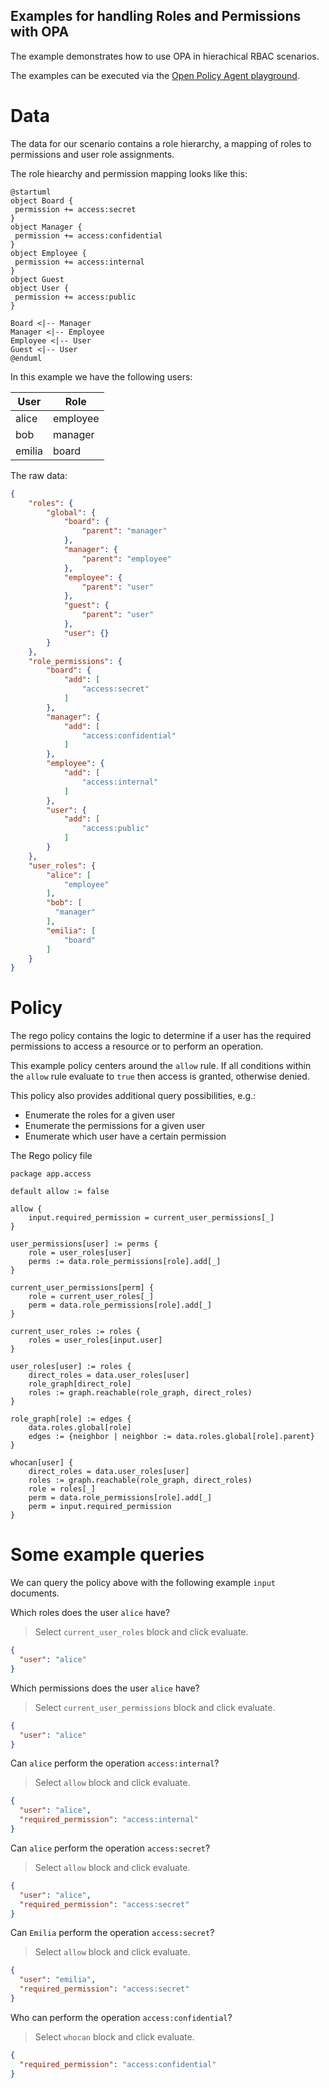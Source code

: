 Examples for handling Roles and Permissions with OPA
---

The example demonstrates how to use OPA in hierachical RBAC scenarios.

The examples can be executed via the [Open Policy Agent playground](https://play.openpolicyagent.org).

# Data
The data for our scenario contains a role hierarchy, a mapping of roles to permissions and user role assignments.

The role hiearchy and permission mapping looks like this:
```plantuml
@startuml
object Board {
 permission += access:secret
}
object Manager {
 permission += access:confidential
}
object Employee {
 permission += access:internal
}
object Guest 
object User {
 permission += access:public
}

Board <|-- Manager
Manager <|-- Employee
Employee <|-- User
Guest <|-- User
@enduml
```

In this example we have the following users:

| User   | Role     |
|--------|----------|
| alice  | employee |
| bob    | manager  |
| emilia | board    |


The raw data:
```json
{
    "roles": {
        "global": {
            "board": {
                "parent": "manager"
            },
            "manager": {
                "parent": "employee"
            },
            "employee": {
                "parent": "user"
            },
            "guest": {
                "parent": "user"
            },
            "user": {}
        }
    },
    "role_permissions": {
        "board": {
            "add": [
                "access:secret"
            ]
        },
        "manager": {
            "add": [
                "access:confidential"
            ]
        },
        "employee": {
            "add": [
                "access:internal"
            ]
        },
        "user": {
            "add": [
                "access:public"
            ]
        }
    },
    "user_roles": {
        "alice": [
            "employee"
        ],
        "bob": [
          "manager"
        ],
        "emilia": [
            "board"
        ]
    }
}
```

# Policy

The rego policy contains the logic to determine if a user has the required permissions to access a resource or to perform 
an operation. 

This example policy centers around the `allow` rule. If all conditions within the `allow` rule evaluate to `true` then access is granted, otherwise denied.

This policy also provides additional query possibilities, e.g.:
- Enumerate the roles for a given user
- Enumerate the permissions for a given user
- Enumerate which user have a certain permission

The Rego policy file
```rego
package app.access

default allow := false

allow {
	input.required_permission = current_user_permissions[_]
}

user_permissions[user] := perms {
	role = user_roles[user]
	perms := data.role_permissions[role].add[_]
}

current_user_permissions[perm] {
	role = current_user_roles[_]
	perm = data.role_permissions[role].add[_]
}

current_user_roles := roles {
	roles = user_roles[input.user]
}

user_roles[user] := roles {
	direct_roles = data.user_roles[user]
	role_graph[direct_role]
	roles := graph.reachable(role_graph, direct_roles)
}

role_graph[role] := edges {
	data.roles.global[role]
	edges := {neighbor | neighbor := data.roles.global[role].parent}
}

whocan[user] {
	direct_roles = data.user_roles[user]
	roles := graph.reachable(role_graph, direct_roles)
	role = roles[_]
	perm = data.role_permissions[role].add[_]
	perm = input.required_permission
}
```

# Some example queries

We can query the policy above with the following example `input` documents.

Which roles does the user `alice` have?
 > Select `current_user_roles` block and click evaluate.
```json
{
  "user": "alice"
}
```

Which permissions does the user `alice` have?
> Select `current_user_permissions` block and click evaluate.
```json
{
  "user": "alice"
}
```

Can `alice` perform the operation `access:internal`?
 > Select `allow` block and click evaluate.
```json
{
  "user": "alice",
  "required_permission": "access:internal"
}
```

Can `alice` perform the operation `access:secret`?
 > Select `allow` block and click evaluate.
```json
{
  "user": "alice",
  "required_permission": "access:secret"
}
```

Can `Emilia` perform the operation `access:secret`?
 > Select `allow` block and click evaluate.
```json
{
  "user": "emilia",
  "required_permission": "access:secret"
}
```

Who can perform the operation `access:confidential`?
 > Select `whocan` block and click evaluate.
```json
{
  "required_permission": "access:confidential"
}
```